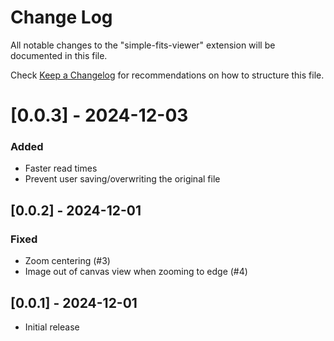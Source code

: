 # Change Log

All notable changes to the "simple-fits-viewer" extension will be documented in this file.

Check [Keep a Changelog](http://keepachangelog.com/) for recommendations on how to structure this file.

# [0.0.3] - 2024-12-03

### Added

- Faster read times
- Prevent user saving/overwriting the original file

## [0.0.2] - 2024-12-01

### Fixed

- Zoom centering (#3)
- Image out of canvas view when zooming to edge (#4)

## [0.0.1] - 2024-12-01

- Initial release